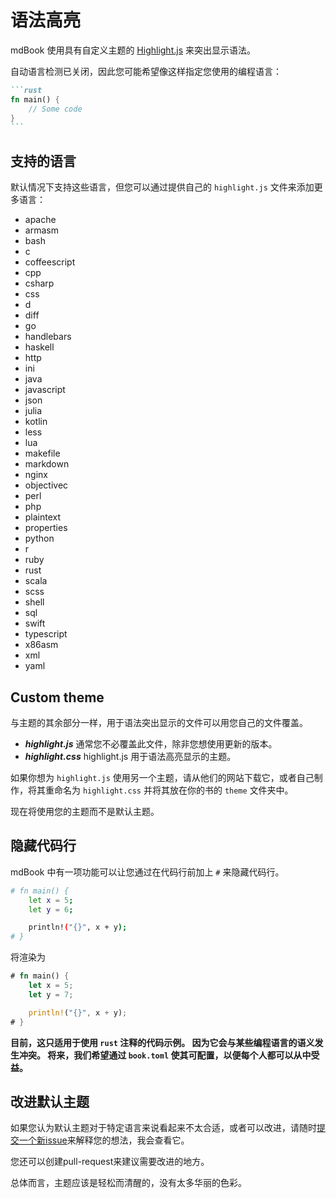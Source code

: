 # 语法高亮

mdBook 使用具有自定义主题的 [Highlight.js] 来突出显示语法。

[Highlight.js]: https://highlightjs.org

自动语言检测已关闭，因此您可能希望像这样指定您使用的编程语言：

~~~markdown
```rust
fn main() {
    // Some code
}
```
~~~

## 支持的语言

默认情况下支持这些语言，但您可以通过提供自己的 `highlight.js` 文件来添加更多语言：

- apache
- armasm
- bash
- c
- coffeescript
- cpp
- csharp
- css
- d
- diff
- go
- handlebars
- haskell
- http
- ini
- java
- javascript
- json
- julia
- kotlin
- less
- lua
- makefile
- markdown
- nginx
- objectivec
- perl
- php
- plaintext
- properties
- python
- r
- ruby
- rust
- scala
- scss
- shell
- sql
- swift
- typescript
- x86asm
- xml
- yaml

## Custom theme

与主题的其余部分一样，用于语法突出显示的文件可以用您自己的文件覆盖。

- ***highlight.js*** 通常您不必覆盖此文件，除非您想使用更新的版本。
- ***highlight.css*** highlight.js 用于语法高亮显示的主题。

如果你想为 `highlight.js` 使用另一个主题，请从他们的网站下载它，或者自己制作，将其重命名为 `highlight.css` 并将其放在你的书的 `theme` 文件夹中。

现在将使用您的主题而不是默认主题。

## 隐藏代码行

mdBook 中有一项功能可以让您通过在代码行前加上 `#` 来隐藏代码行。

```bash
# fn main() {
    let x = 5;
    let y = 6;

    println!("{}", x + y);
# }
```

将渲染为

```rust
# fn main() {
    let x = 5;
    let y = 7;

    println!("{}", x + y);
# }
```

**目前，这只适用于使用 `rust` 注释的代码示例。 因为它会与某些编程语言的语义发生冲突。 将来，我们希望通过 `book.toml` 使其可配置，以便每个人都可以从中受益。**

## 改进默认主题

如果您认为默认主题对于特定语言来说看起来不太合适，或者可以改进，请随时[提交一个新issue](https://github.com/rust-lang/mdBook/issues)来解释您的想法，我会查看它。

您还可以创建pull-request来建议需要改进的地方。

总体而言，主题应该是轻松而清醒的，没有太多华丽的色彩。
